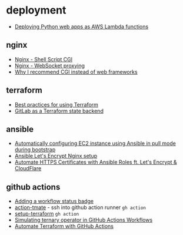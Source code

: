 # deployment

- [Deploying Python web apps as AWS Lambda functions](https://til.simonwillison.net/awslambda/asgi-mangum)

## nginx

- [Nginx - Shell Script CGI](https://techexpert.tips/nginx/nginx-shell-script-cgi/)
- [Nginx - WebSocket proxying](http://nginx.org/en/docs/http/websocket.html)
- [Why I recommend CGI instead of web frameworks](https://halestrom.net/darksleep/blog/046_cgi/)


## terraform

- [Best practices for using Terraform](https://cloud.google.com/docs/terraform/best-practices-for-terraform)
- [GitLab as a Terraform state backend](https://balaskas.gr/blog/2022/11/11/gitlab-as-a-terraform-state-backend/)


## ansible

- [Automatically configuring EC2 instance using Ansible in pull mode during bootstrap](https://hangarau.space/automatically-configuring-ec2-instance-from-cloudformation-using-ansible-in-pull-mode/)
- [Ansible Let's Encrypt Nginx setup](https://gist.github.com/mattiaslundberg/ba214a35060d3c8603e9b1ec8627d349)
- [Automate HTTPS Certificates with Ansible Roles ft. Let's Encrypt & CloudFlare](https://santoshk.dev/posts/2022/automate-https-certificates-with-ansible-roles/)


## github actions

- [Adding a workflow status badge](https://docs.github.com/en/actions/monitoring-and-troubleshooting-workflows/adding-a-workflow-status-badge)
- [action-tmate](https://github.com/mxschmitt/action-tmate) - ssh into github action runner `gh action`
- [setup-terraform](https://github.com/hashicorp/setup-terraform) `gh action`
- [Simulating ternary operator in GitHub Actions Workflows](https://knutle.dev/simulating-ternary-operator-in-github-actions-workflows/)
- [Automate Terraform with GitHub Actions](https://developer.hashicorp.com/terraform/tutorials/automation/github-actions)
